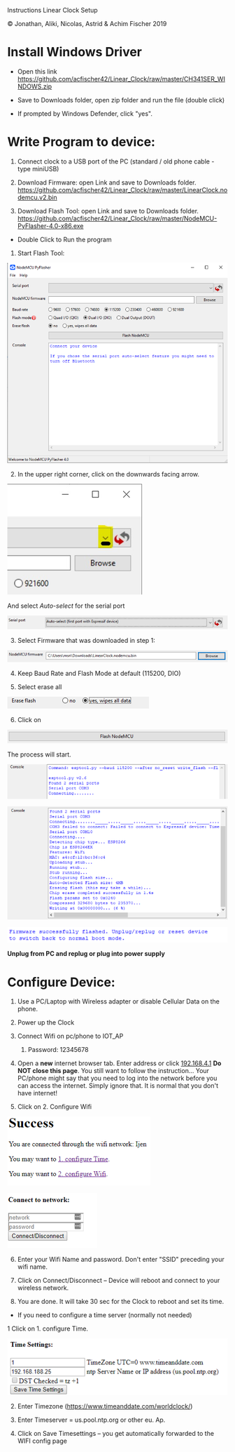 Instructions Linear Clock Setup

© Jonathan, Aliki, Nicolas, Astrid & Achim Fischer 2019

Install Windows Driver
======================

-   Open this link
    <https://github.com/acfischer42/Linear_Clock/raw/master/CH341SER_WINDOWS.zip>

-   Save to Downloads folder, open zip folder and run the file (double click)

-   If prompted by Windows Defender, click "yes".

Write Program to device:
========================

1.  Connect clock to a USB port of the PC (standard / old phone cable - type miniUSB)

2.  Download Firmware: open Link and save to Downloads folder.  
    <https://github.com/acfischer42/Linear_Clock/raw/master/LinearClock.nodemcu.v2.bin>

3.  Download Flash Tool: open Link and save to Downloads folder.  
    <https://github.com/acfischer42/Linear_Clock/raw/master/NodeMCU-PyFlasher-4.0-x86.exe>

-   Double Click to Run the program

1.  Start Flash Tool:

![](media/8589a13d4ef9b141e200692610349f65.png)

2.  In the upper right corner, click on the downwards facing arrow.

![](media/NodeMCU-2-1.jpg)

   And select *Auto-select* for the serial port

![](media/1dc23e8bbfce2d9c6faa2de4a93bf774.png)

3.  Select Firmware that was downloaded in step 1:

![](media/6d54edc72be0fa901978b93120ddc6fa.png)

4.  Keep Baud Rate and Flash Mode at default (115200, DIO)

5.  Select erase all

![](media/34945772308f49e8cd1b09596c9f5c09.png)

6.  Click on

![](media/3fb5cc3bcb12df4b68f9229faa3693aa.png)

The process will start.

![](media/07b319327cace9f64fa47f456fff283d.png)

![](media/171ef442bb1dd7d149eca6c8d21541f2.png)

![](media/a72b019b992c20b1db3496072973c5bf.png)

**Unplug from PC and replug or plug into power supply**

Configure Device:
=================

1.  Use a PC/Laptop with Wireless adapter or disable Cellular Data on the phone.

2.  Power up the Clock

3.  Connect Wifi on pc/phone to IOT_AP

    1.  Password: 12345678

4.  Open a **new** internet browser tab. Enter address or click <a href="http://192.168.4.1" target="_blank">192.168.4.1</a> **Do NOT close this page**. You still want to follow the instruction...
    Your PC/phone might say that you need to log into the network before you can access the internet. Simply ignore that. It is normal that you don't have internet!

5.  Click on 2. Configure Wifi

![](media/e94fcddb3c07c671fc26af5672f44147.png)

![](media/80c454581b06b3a2686e4934a68d7282.png)

6.  Enter your Wifi Name and password. Don't enter "SSID" preceding your wifi name.

7.  Click on Connect/Disconnect – Device will reboot and connect to your
    wireless network.

8.  You are done. It will take 30 sec for the Clock to reboot and set its time.

-  If you need to configure a time server (normally not needed)

1  Click on 1. configure Time.

![](media/8cd33d0da7e3479958dc32be4382e690.png)

2.  Enter Timezone (<https://www.timeanddate.com/worldclock/>)

3.  Enter Timeserver = us.pool.ntp.org or other eu. Ap.

4.  Click on Save Timesettings – you get automatically forwarded to the WIFI
    config page
